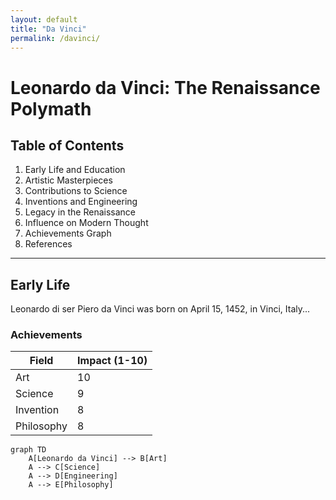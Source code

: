 ```yaml
---
layout: default
title: "Da Vinci"
permalink: /davinci/
---
```


# Leonardo da Vinci: The Renaissance Polymath

## Table of Contents
1. Early Life and Education
2. Artistic Masterpieces
3. Contributions to Science
4. Inventions and Engineering
5. Legacy in the Renaissance
6. Influence on Modern Thought
7. Achievements Graph
8. References

---

## Early Life
Leonardo di ser Piero da Vinci was born on April 15, 1452, in Vinci, Italy...

### Achievements
| Field                  | Impact (1-10) |
|------------------------|---------------|
| Art                    | 10            |
| Science                | 9             |
| Invention              | 8             |
| Philosophy             | 8             |

```mermaid
graph TD
    A[Leonardo da Vinci] --> B[Art]
    A --> C[Science]
    A --> D[Engineering]
    A --> E[Philosophy]
